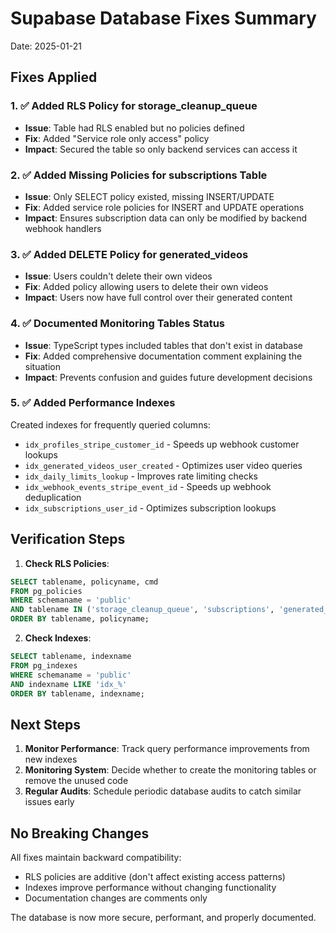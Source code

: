 # Supabase Database Fixes Summary

Date: 2025-01-21

## Fixes Applied

### 1. ✅ Added RLS Policy for storage_cleanup_queue
- **Issue**: Table had RLS enabled but no policies defined
- **Fix**: Added "Service role only access" policy
- **Impact**: Secured the table so only backend services can access it

### 2. ✅ Added Missing Policies for subscriptions Table  
- **Issue**: Only SELECT policy existed, missing INSERT/UPDATE
- **Fix**: Added service role policies for INSERT and UPDATE operations
- **Impact**: Ensures subscription data can only be modified by backend webhook handlers

### 3. ✅ Added DELETE Policy for generated_videos
- **Issue**: Users couldn't delete their own videos
- **Fix**: Added policy allowing users to delete their own videos
- **Impact**: Users now have full control over their generated content

### 4. ✅ Documented Monitoring Tables Status
- **Issue**: TypeScript types included tables that don't exist in database
- **Fix**: Added comprehensive documentation comment explaining the situation
- **Impact**: Prevents confusion and guides future development decisions

### 5. ✅ Added Performance Indexes
Created indexes for frequently queried columns:
- `idx_profiles_stripe_customer_id` - Speeds up webhook customer lookups
- `idx_generated_videos_user_created` - Optimizes user video queries
- `idx_daily_limits_lookup` - Improves rate limiting checks
- `idx_webhook_events_stripe_event_id` - Speeds up webhook deduplication
- `idx_subscriptions_user_id` - Optimizes subscription lookups

## Verification Steps

1. **Check RLS Policies**:
```sql
SELECT tablename, policyname, cmd 
FROM pg_policies 
WHERE schemaname = 'public' 
AND tablename IN ('storage_cleanup_queue', 'subscriptions', 'generated_videos')
ORDER BY tablename, policyname;
```

2. **Check Indexes**:
```sql
SELECT tablename, indexname 
FROM pg_indexes 
WHERE schemaname = 'public' 
AND indexname LIKE 'idx_%'
ORDER BY tablename, indexname;
```

## Next Steps

1. **Monitor Performance**: Track query performance improvements from new indexes
2. **Monitoring System**: Decide whether to create the monitoring tables or remove the unused code
3. **Regular Audits**: Schedule periodic database audits to catch similar issues early

## No Breaking Changes

All fixes maintain backward compatibility:
- RLS policies are additive (don't affect existing access patterns)
- Indexes improve performance without changing functionality
- Documentation changes are comments only

The database is now more secure, performant, and properly documented.